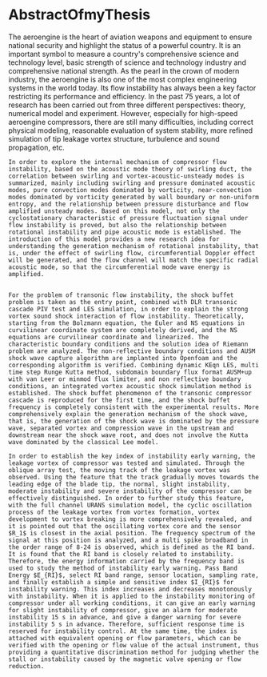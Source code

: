 # AbstractOfmyThesis

The aeroengine is the heart of aviation weapons and equipment to ensure national security and highlight the status of a powerful country. It is an important symbol to measure a country's comprehensive science and technology level, basic strength of science and technology industry and comprehensive national strength. As the pearl in the crown of modern industry, the aeroengine is also one of the most complex engineering systems in the world today. Its flow instability has always been a key factor restricting its performance and efficiency. In the past 75 years, a lot of research has been carried out from three different perspectives: theory, numerical model and experiment. However, especially for high-speed aeroengine compressors, there are still many difficulties, including correct physical modeling, reasonable evaluation of system stability, more refined simulation of tip leakage vortex structure, turbulence and sound propagation, etc.

    In order to explore the internal mechanism of compressor flow instability, based on the acoustic mode theory of swirling duct, the correlation between swirling and vortex-acoustic-unsteady modes is summarized, mainly including swirling and pressure dominated acoustic modes, pure convection modes dominated by vorticity, near-convection modes dominated by vorticity generated by wall boundary or non-uniform entropy, and the relationship between pressure disturbance and flow amplified unsteady modes. Based on this model, not only the cyclostationary characteristic of pressure fluctuation signal under flow instability is proved, but also the relationship between rotational instability and pipe acoustic mode is established. The introduction of this model provides a new research idea for understanding the generation mechanism of rotational instability, that is, under the effect of swirling flow, circumferential Doppler effect will be generated, and the flow channel will match the specific radial acoustic mode, so that the circumferential mode wave energy is amplified.


    For the problem of transonic flow instability, the shock buffet problem is taken as the entry point, combined with DLR transonic cascade PIV test and LES simulation, in order to explain the strong vortex sound shock interaction of flow instability. Theoretically, starting from the Bolzmann equation, the Euler and NS equations in curvilinear coordinate system are completely derived, and the NS equations are curvilinear coordinate and linearized. The characteristic boundary conditions and the solution idea of Riemann problem are analyzed. The non-reflective boundary conditions and AUSM shock wave capture algorithm are implanted into Openfoam and the corresponding algorithm is verified. Combining dynamic KEqn LES, multi time step Runge Kutta method, subdomain boundary flux format AUSM+up with van Leer or minmod flux limiter, and non reflective boundary conditions, an integrated vortex acoustic shock simulation method is established. The shock buffet phenomenon of the transonic compressor cascade is reproduced for the first time, and the shock buffet frequency is completely consistent with the experimental results. More comprehensively explain the generation mechanism of the shock wave, that is, the generation of the shock wave is dominated by the pressure wave, separated vortex and compression wave in the upstream and downstream near the shock wave root, and does not involve the Kutta wave dominated by the classical Lee model.

    In order to establish the key index of instability early warning, the leakage vortex of compressor was tested and simulated. Through the oblique array test, the moving track of the leakage vortex was observed. Using the feature that the track gradually moves towards the leading edge of the blade tip, the normal, slight instability, moderate instability and severe instability of the compressor can be effectively distinguished. In order to further study this feature, with the full channel URANS simulation model, the cyclic oscillation process of the leakage vortex from vortex formation, vortex development to vortex breaking is more comprehensively revealed, and it is pointed out that the oscillating vortex core and the sensor $R_1$ is closest in the axial position. The frequency spectrum of the signal at this position is analyzed, and a multi spike broadband in the order range of 8-24 is observed, which is defined as the RI band. It is found that the RI band is closely related to instability. Therefore, the energy information carried by the frequency band is used to study the method of instability early warning. Pass Band Energy $E_{RI}$, select RI band range, sensor location, sampling rate, and finally establish a simple and sensitive index $I_{RI}$ for instability warning. This index increases and decreases monotonously with instability. When it is applied to the instability monitoring of compressor under all working conditions, it can give an early warning for slight instability of compressor, give an alarm for moderate instability 15 s in advance, and give a danger warning for severe instability 5 s in advance. Therefore, sufficient response time is reserved for instability control. At the same time, the index is attached with equivalent opening or flow parameters, which can be verified with the opening or flow value of the actual instrument, thus providing a quantitative discrimination method for judging whether the stall or instability caused by the magnetic valve opening or flow reduction.
